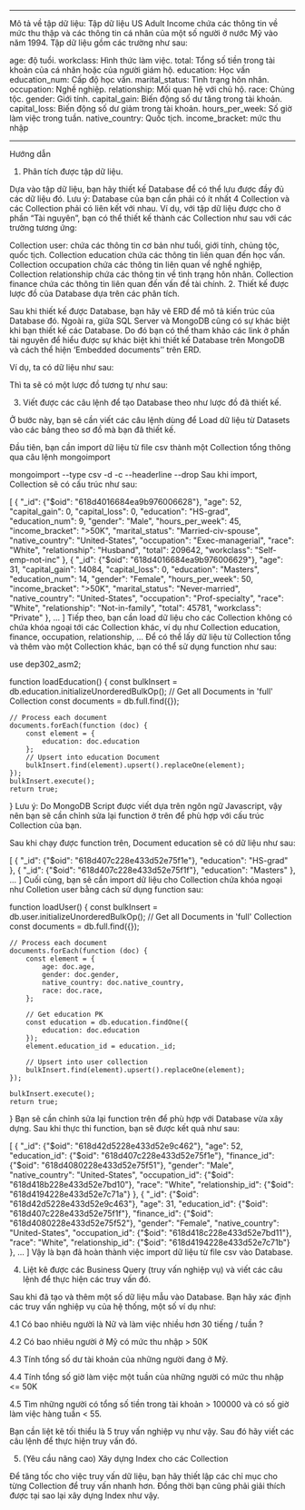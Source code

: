 ***

Mô tả về tập dữ liệu: Tập dữ liệu US Adult Income chứa các thông tin về mức thu thập và các thông tin cá nhân của một số người ở nước Mỹ vào năm 1994. Tập dữ liệu gồm các trường như sau:

age: độ tuổi.
workclass: Hình thức làm việc.
total: Tổng số tiền trong tài khoản của cá nhân hoặc của người giám hộ.
education: Học vấn
education_num: Cấp độ học vấn.
marital_status: Tình trạng hôn nhân.
occupation: Nghề nghiệp.
relationship: Mối quan hệ với chủ hộ.
race: Chủng tộc.
gender: Giới tính.
capital_gain: Biến động số dư tăng trong tài khoản.
capital_loss: Biến động số dư giảm trong tài khoản.
hours_per_week: Số giờ làm việc trong tuần.
native_country: Quốc tịch.
income_bracket: mức thu nhập

***

Hướng dẫn

1. Phân tích được tập dữ liệu.

Dựa vào tập dữ liệu, bạn hãy thiết kế Database để có thể lưu được đầy đủ các dữ liệu đó. Lưu ý: Database của bạn cần phải có ít nhất 4 Collection và các Collection phải có liên kết với nhau. Ví dụ, với tập dữ liệu được cho ở phần “Tài nguyên”, bạn có thể thiết kế thành các Collection như sau với các trường tương ứng:

Collection user: chứa các thông tin cơ bản như tuổi, giới tính, chủng tộc, quốc tịch.
Collection education chứa các thông tin liên quan đến học vấn.
Collection occupation chứa các thông tin liên quan về nghề nghiệp,
Collection relationship chứa các thông tin về tình trạng hôn nhân.
Collection finance chứa các thông tin liên quan đến vấn đề tài chính.
2. Thiết kế được lược đồ của Database dựa trên các phân tích.

Sau khi thiết kế được Database, bạn hãy vẽ ERD để mô tả kiến trúc của Database đó. Ngoài ra, giữa SQL Server và MongoDB cũng có sự khác biệt khi bạn thiết kế các Database. Do đó bạn có thể tham khảo các link ở phần tài nguyên để hiểu được sự khác biệt khi thiết kế Database trên MongoDB và cách thể hiện ‘Embedded documents’’ trên ERD.

Ví dụ, ta có dữ liệu như sau:



Thì ta sẽ có một lược đồ tương tự như sau:



3. Viết được các câu lệnh để tạo Database theo như lược đồ đã thiết kế.

Ở bước này, bạn sẽ cần viết các câu lệnh dùng để Load dữ liệu từ Datasets vào các bảng theo sơ đồ mà bạn đã thiết kế. 

Đầu tiên, bạn cần import dữ liệu từ file csv thành một Collection tổng thông qua câu lệnh mongoimport

mongoimport --type csv -d <database> -c <collection> --headerline --drop <file>
Sau khi import, Collection sẽ có cấu trúc như sau:

[
  {
    "_id": {"$oid": "618d4016684ea9b976006628"},
    "age": 52,
    "capital_gain": 0,
    "capital_loss": 0,
    "education": "HS-grad",
    "education_num": 9,
    "gender": "Male",
    "hours_per_week": 45,
    "income_bracket": ">50K",
    "marital_status": "Married-civ-spouse",
    "native_country": "United-States",
    "occupation": "Exec-managerial",
    "race": "White",
    "relationship": "Husband",
    "total": 209642,
    "workclass": "Self-emp-not-inc"
  },
  {
    "_id": {"$oid": "618d4016684ea9b976006629"},
    "age": 31,
    "capital_gain": 14084,
    "capital_loss": 0,
    "education": "Masters",
    "education_num": 14,
    "gender": "Female",
    "hours_per_week": 50,
    "income_bracket": ">50K",
    "marital_status": "Never-married",
    "native_country": "United-States",
    "occupation": "Prof-specialty",
    "race": "White",
    "relationship": "Not-in-family",
    "total": 45781,
    "workclass": "Private"
  },
  ...
]
Tiếp theo, bạn cần load dữ liệu cho các Collection không có chứa khóa ngoại tới các Collection khác, ví dụ như Collection education, finance, occupation, relationship, ... Để có thể lấy dữ liệu từ Collection tổng và thêm vào một Collection khác, bạn có thể sử dụng function như sau:

use dep302_asm2;

function loadEducation() {
	const bulkInsert = db.education.initializeUnorderedBulkOp();
	// Get all Documents in 'full' Collection
	const documents = db.full.find({});

	// Process each document
	documents.forEach(function (doc) {
		const element = {
			education: doc.education
		};
		// Upsert into education Document
		bulkInsert.find(element).upsert().replaceOne(element);
	});
	bulkInsert.execute();
	return true;
}
Lưu ý:  Do MongoDB Script được viết dựa trên ngôn ngữ Javascript, vậy nên bạn sẽ cần chỉnh sửa lại function ở trên để phù hợp với cấu trúc Collection của bạn.

Sau khi chạy được function trên, Document education sẽ có dữ liệu như sau:


[
  {
    "_id": {"$oid": "618d407c228e433d52e75f1e"},
    "education": "HS-grad"
  },
  {
    "_id": {"$oid": "618d407c228e433d52e75f1f"},
    "education": "Masters"
  },
  ...
]
Cuối cùng, bạn sẽ cần import dữ liệu cho Collection chứa khóa ngoại như Colletion user bằng cách sử dụng function sau:

function loadUser() {
	const bulkInsert = db.user.initializeUnorderedBulkOp();
	// Get all Documents in 'full' Collection
	const documents = db.full.find({});

	// Process each document
	documents.forEach(function (doc) {
		const element = {
			age: doc.age,
			gender: doc.gender,
			native_country: doc.native_country,
			race: doc.race,
		};

		// Get education PK
		const education = db.education.findOne({
			education: doc.education
		});
		element.education_id = education._id;

		// Upsert into user collection
		bulkInsert.find(element).upsert().replaceOne(element);
	});

	bulkInsert.execute();
	return true;
}
Bạn sẽ cần chỉnh sửa lại function trên để phù hợp với Database vừa xây dựng. Sau khi thực thi function, bạn sẽ được kết quả như sau:

[
  {
    "_id": {"$oid": "618d42d5228e433d52e9c462"},
    "age": 52,
    "education_id": {"$oid": "618d407c228e433d52e75f1e"},
    "finance_id": {"$oid": "618d4080228e433d52e75f51"},
    "gender": "Male",
    "native_country": "United-States",
    "occupation_id": {"$oid": "618d418b228e433d52e7bd10"},
    "race": "White",
    "relationship_id": {"$oid": "618d4194228e433d52e7c71a"}
  },
  {
    "_id": {"$oid": "618d42d5228e433d52e9c463"},
    "age": 31,
    "education_id": {"$oid": "618d407c228e433d52e75f1f"},
    "finance_id": {"$oid": "618d4080228e433d52e75f52"},
    "gender": "Female",
    "native_country": "United-States",
    "occupation_id": {"$oid": "618d418c228e433d52e7bd11"},
    "race": "White",
    "relationship_id": {"$oid": "618d4194228e433d52e7c71b"}
  },
  ...
]
Vậy là bạn đã hoàn thành việc import dữ liệu từ file csv vào Database.

4. Liệt kê được các Business Query (truy vấn nghiệp vụ) và viết các câu lệnh để thực hiện các truy vấn đó.

Sau khi đã tạo và thêm một số dữ liệu mẫu vào Database. Bạn hãy xác định các truy vấn nghiệp vụ của hệ thống, một số ví dụ như:

4.1 Có bao nhiêu người là Nữ và làm việc nhiều hơn 30 tiếng / tuần ?
	
4.2 Có bao nhiêu người ở Mỹ có mức thu nhập > 50K
	
4.3 Tính tổng số dư tài khoản của những người đang ở Mỹ.
	
4.4 Tính tổng số giờ làm việc một tuần của những người có mức thu nhập <= 50K
									
4.5 Tìm những người có tổng số tiền trong tài khoản > 100000 và có số giờ làm việc hàng tuần < 55.
											      
Bạn cần liệt kê tối thiểu là 5 truy vấn nghiệp vụ như vậy. Sau đó hãy viết các câu lệnh để thực hiện truy vấn đó.


 5. (Yêu cầu nâng cao) Xây dựng Index cho các Collection

Để tăng tốc cho việc truy vấn dữ liệu, bạn hãy thiết lập các chỉ mục cho từng Collection để truy vấn nhanh hơn. Đồng thời bạn cũng phải giải thích được tại sao lại xây dựng Index như vậy.
